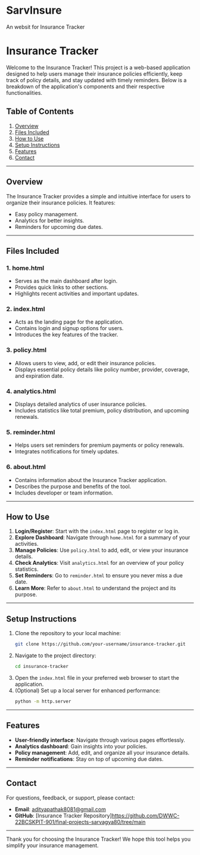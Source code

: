 # SarvInsure
An websit for Insurance Tracker
# Insurance Tracker

Welcome to the Insurance Tracker! This project is a web-based application designed to help users manage their insurance policies efficiently, keep track of policy details, and stay updated with timely reminders. Below is a breakdown of the application's components and their respective functionalities.

## Table of Contents
1. [Overview](#overview)
2. [Files Included](#files-included)
3. [How to Use](#how-to-use)
4. [Setup Instructions](#setup-instructions)
5. [Features](#features)
6. [Contact](#contact)

---

## Overview
The Insurance Tracker provides a simple and intuitive interface for users to organize their insurance policies. It features:
- Easy policy management.
- Analytics for better insights.
- Reminders for upcoming due dates.

---

## Files Included

### 1. **home.html**
   - Serves as the main dashboard after login.
   - Provides quick links to other sections.
   - Highlights recent activities and important updates.
     
### 2. **index.html**
   - Acts as the landing page for the application.
   - Contains login and signup options for users.
   - Introduces the key features of the tracker.
     
### 3. **policy.html**
   - Allows users to view, add, or edit their insurance policies.
   - Displays essential policy details like policy number, provider, coverage, and expiration date.
     
### 4. **analytics.html**
   - Displays detailed analytics of user insurance policies.
   - Includes statistics like total premium, policy distribution, and upcoming renewals.
     
### 5. **reminder.html**
   - Helps users set reminders for premium payments or policy renewals.
   - Integrates notifications for timely updates.
     
### 6. **about.html**
   - Contains information about the Insurance Tracker application.
   - Describes the purpose and benefits of the tool.
   - Includes developer or team information.
---

## How to Use
1. **Login/Register**: Start with the `index.html` page to register or log in.
2. **Explore Dashboard**: Navigate through `home.html` for a summary of your activities.
3. **Manage Policies**: Use `policy.html` to add, edit, or view your insurance details.
4. **Check Analytics**: Visit `analytics.html` for an overview of your policy statistics.
5. **Set Reminders**: Go to `reminder.html` to ensure you never miss a due date.
6. **Learn More**: Refer to `about.html` to understand the project and its purpose.

---

## Setup Instructions
1. Clone the repository to your local machine:
   ```bash
   git clone https://github.com/your-username/insurance-tracker.git
   ```
2. Navigate to the project directory:
   ```bash
   cd insurance-tracker
   ```
3. Open the `index.html` file in your preferred web browser to start the application.
4. (Optional) Set up a local server for enhanced performance:
   ```bash
   python -m http.server
   ```

---

## Features
- **User-friendly interface**: Navigate through various pages effortlessly.
- **Analytics dashboard**: Gain insights into your policies.
- **Policy management**: Add, edit, and organize all your insurance details.
- **Reminder notifications**: Stay on top of upcoming due dates.

---

## Contact
For questions, feedback, or support, please contact:
- **Email**: adityapathak8081@gmail.com
- **GitHub**: [Insurance Tracker Repository]https://github.com/DWWC-22BCSKPIT-901/final-projects-sarvagya80/tree/main

---

Thank you for choosing the Insurance Tracker! We hope this tool helps you simplify your insurance management.

